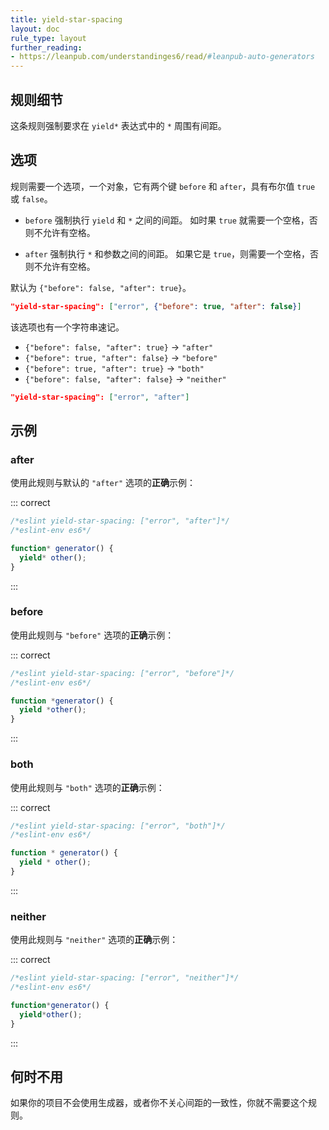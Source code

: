```yaml
---
title: yield-star-spacing
layout: doc
rule_type: layout
further_reading:
- https://leanpub.com/understandinges6/read/#leanpub-auto-generators
---
```


## 规则细节

这条规则强制要求在 `yield*` 表达式中的 `*` 周围有间距。

## 选项

规则需要一个选项，一个对象，它有两个键 `before` 和 `after`，具有布尔值 `true` 或 `false`。

* `before` 强制执行 `yield` 和 `*` 之间的间距。
  如时果 `true` 就需要一个空格，否则不允许有空格。

* `after` 强制执行 `*` 和参数之间的间距。
  如果它是 `true`，则需要一个空格，否则不允许有空格。

默认为 `{"before": false, "after": true}`。

```json
"yield-star-spacing": ["error", {"before": true, "after": false}]
```

该选项也有一个字符串速记。

* `{"before": false, "after": true}` → `"after"`
* `{"before": true, "after": false}` → `"before"`
* `{"before": true, "after": true}` → `"both"`
* `{"before": false, "after": false}` → `"neither"`

```json
"yield-star-spacing": ["error", "after"]
```

## 示例

### after

使用此规则与默认的 `"after"` 选项的**正确**示例：

::: correct

```js
/*eslint yield-star-spacing: ["error", "after"]*/
/*eslint-env es6*/

function* generator() {
  yield* other();
}
```

:::

### before

使用此规则与 `"before"` 选项的**正确**示例：

::: correct

```js
/*eslint yield-star-spacing: ["error", "before"]*/
/*eslint-env es6*/

function *generator() {
  yield *other();
}
```

:::

### both

使用此规则与 `"both"` 选项的**正确**示例：

::: correct

```js
/*eslint yield-star-spacing: ["error", "both"]*/
/*eslint-env es6*/

function * generator() {
  yield * other();
}
```

:::

### neither

使用此规则与 `"neither"` 选项的**正确**示例：

::: correct

```js
/*eslint yield-star-spacing: ["error", "neither"]*/
/*eslint-env es6*/

function*generator() {
  yield*other();
}
```

:::

## 何时不用

如果你的项目不会使用生成器，或者你不关心间距的一致性，你就不需要这个规则。
